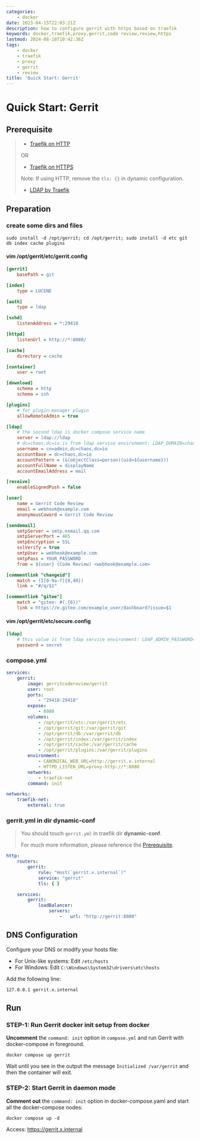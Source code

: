 ```yaml
---
categories:
    - docker
date: 2023-04-15T22:03:21Z
description: how to configure gerrit with https based on traefik
keywords: docker,traefik,proxy,gerrit,code review,review,https
lastmod: 2024-08-18T10:42:36Z
tags:
    - docker
    - traefik
    - proxy
    - gerrit
    - review
title: 'Quick Start: Gerrit'
---
```




# Quick Start: Gerrit

## Prerequisite

> - [Traefik on HTTP](https://blog.caoyu.info/quick-start-1-traefik.html)
>
> OR
>
> - [Traefik on HTTPS](https://blog.caoyu.info/quick-start-1-1-traefik-ssl.html)
>
> Note: If using HTTP, remove the `tls: {}` in dynamic configuration.
>
> - [LDAP by Traefik](https://blog.caoyu.info/quick-start-2-ldap.html)

## Preparation

### create some dirs and files

```shell
sudo install -d /opt/gerrit; cd /opt/gerrit; sudo install -d etc git db index cache plugins
```

#### vim /opt/gerrit/etc/gerrit.config

```ini
[gerrit]
	basePath = git

[index]
	type = LUCENE

[auth]
	type = ldap

[sshd]
	listenAddress = *:29418

[httpd]
	listenUrl = http://*:8080/

[cache]
	directory = cache

[container]
	user = root

[download]
	schema = http
	schema = ssh

[plugins]
	# for plugin-manager plugin
	allowRemoteAdmin = true

[ldap]
	# the second ldap is docker compose service name
	server = ldap://ldap
	# dc=chaos,dc=io is from ldap service environment: LDAP_DOMAIN=chaos.io
	username = cn=admin,dc=chaos,dc=io
	accountBase = dc=chaos,dc=io
	accountPattern = (&(objectClass=person)(uid=${username}))
	accountFullName = displayName
	accountEmailAddress = mail

[receive]
	enableSignedPush = false

[user]
	name = Gerrit Code Review
	email = webhook@example.com
	anonymousCoward = Gerrit Code Review

[sendemail]
	smtpServer = smtp.exmail.qq.com
	smtpServerPort = 465
	smtpEncryption = SSL
	sslVerify = true
	smtpUser = webhook@example.com
	smtpPass = YOUR_PASSWORD
	from = ${user} (Code Review) <webhook@example.com>

[commentlink "changeid"]
	match = (I[0-9a-f]{8,40})
	link = "#/q/$1"

[commentlink "gitee"]
	match = "gitee: #(.{6})"
	link = https://e.gitee.com/example_user/dashboard?issue=$1

```

#### vim /opt/gerrit/etc/secure.config

```ini
[ldap]
	# this value is from ldap service environment: LDAP_ADMIN_PASSWORD=secret
	password = secret

```

### compose.yml

```yaml
services:
    gerrit:
        image: gerritcodereview/gerrit
        user: root
        ports:
            - "29418:29418"
        expose:
            - 8080
        volumes:
            - /opt/gerrit/etc:/var/gerrit/etc
            - /opt/gerrit/git:/var/gerrit/git
            - /opt/gerrit/db:/var/gerrit/db
            - /opt/gerrit/index:/var/gerrit/index
            - /opt/gerrit/cache:/var/gerrit/cache
            - /opt/gerrit/plugins:/var/gerrit/plugins
        environment:
            - CANONICAL_WEB_URL=http://gerrit.x.internal
            - HTTPD_LISTEN_URL=proxy-http://*:8080
        networks:
            - traefik-net
        command: init

networks:
    traefik-net:
        external: true

```

### gerrit.yml in dir dynamic-conf

> You should touch `gerrit.yml` in traefik dir **dynamic-conf**.
>
> For much more information, please reference the [Prerequisite](#Prerequisite).

```yaml
http:
    routers:
        gerrit:
            rule: "Host(`gerrit.x.internal`)"
            service: "gerrit"
            tls: { }

    services:
        gerrit:
            loadBalancer:
                servers:
                    -   url: "http://gerrit:8080"

```

## DNS Configuration

Configure your DNS or modify your hosts file:

- For Unix-like systems: Edit `/etc/hosts`
- For Windows: Edit `C:\Windows\System32\drivers\etc\hosts`

Add the following line:

```
127.0.0.1 gerrit.x.internal
```

## Run

### STEP-1: Run Gerrit docker init setup from docker

**Uncomment** the `command: init` option in `compose.yml` and run Gerrit with docker-compose in foreground.

```shell
docker compose up gerrit
```

Wait until you see in the output the message `Initialized /var/gerrit` and then the container will exit.

### STEP-2: Start Gerrit in daemon mode

**Comment out** the `command: init` option in docker-compose.yaml and start all the docker-compose nodes:

```shell
docker compose up -d
```

Access: https://gerrit.x.internal
